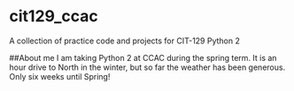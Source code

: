 # cit129_ccac
A collection of practice code and projects for CIT-129 Python 2

##About me
I am taking Python 2 at CCAC during the spring term.  It is an hour drive to North in the winter, but so far the weather has been generous. Only six weeks until Spring! 
